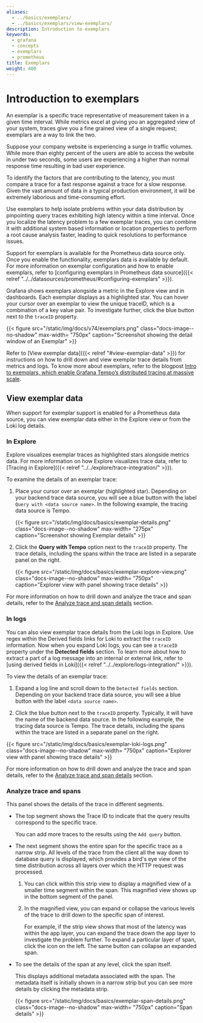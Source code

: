 ```yaml
---
aliases:
  - ../basics/exemplars/
  - ../basics/exemplars/view-exemplars/
description: Introduction to exemplars
keywords:
  - grafana
  - concepts
  - exemplars
  - prometheus
title: Exemplars
weight: 400
---
```


# Introduction to exemplars

An exemplar is a specific trace representative of measurement taken in a given time interval. While metrics excel at giving you an aggregated view of your system, traces give you a fine grained view of a single request; exemplars are a way to link the two.

Suppose your company website is experiencing a surge in traffic volumes. While more than eighty percent of the users are able to access the website in under two seconds, some users are experiencing a higher than normal response time resulting in bad user experience.

To identify the factors that are contributing to the latency, you must compare a trace for a fast response against a trace for a slow response. Given the vast amount of data in a typical production environment, it will be extremely laborious and time-consuming effort.

Use exemplars to help isolate problems within your data distribution by pinpointing query traces exhibiting high latency within a time interval. Once you localize the latency problem to a few exemplar traces, you can combine it with additional system based information or location properties to perform a root cause analysis faster, leading to quick resolutions to performance issues.

Support for exemplars is available for the Prometheus data source only. Once you enable the functionality, exemplars data is available by default. For more information on exemplar configuration and how to enable exemplars, refer to [configuring exemplars in Prometheus data source]({{< relref "../../datasources/prometheus/#configuring-exemplars" >}}).

Grafana shows exemplars alongside a metric in the Explore view and in dashboards. Each exemplar displays as a highlighted star. You can hover your cursor over an exemplar to view the unique traceID, which is a combination of a key value pair. To investigate further, click the blue button next to the `traceID` property.

{{< figure src="/static/img/docs/v74/exemplars.png" class="docs-image--no-shadow" max-width= "750px" caption="Screenshot showing the detail window of an Exemplar" >}}

Refer to [View exemplar data]({{< relref "#view-exemplar-data" >}}) for instructions on how to drill down and view exemplar trace details from metrics and logs. To know more about exemplars, refer to the blogpost [Intro to exemplars, which enable Grafana Tempo’s distributed tracing at massive scale](https://grafana.com/blog/2021/03/31/intro-to-exemplars-which-enable-grafana-tempos-distributed-tracing-at-massive-scale/).

## View exemplar data

When support for exemplar support is enabled for a Prometheus data source, you can view exemplar data either in the Explore view or from the Loki log details.

### In Explore

Explore visualizes exemplar traces as highlighted stars alongside metrics data. For more information on how Explore visualizes trace data, refer to [Tracing in Explore]({{< relref "../../explore/trace-integration/" >}}).

To examine the details of an exemplar trace:

1. Place your cursor over an exemplar (highlighted star). Depending on your backend trace data source, you will see a blue button with the label `Query with <data source name>`. In the following example, the tracing data source is Tempo.

   {{< figure src="/static/img/docs/basics/exemplar-details.png" class="docs-image--no-shadow" max-width= "275px" caption="Screenshot showing Exemplar details" >}}

1. Click the **Query with Tempo** option next to the `traceID` property. The trace details, including the spans within the trace are listed in a separate panel on the right.

   {{< figure src="/static/img/docs/basics/exemplar-explore-view.png" class="docs-image--no-shadow" max-width= "750px" caption="Explorer view with panel showing trace details" >}}

For more information on how to drill down and analyze the trace and span details, refer to the [Analyze trace and span details](#analyze-trace-and-spans) section.

### In logs

You can also view exemplar trace details from the Loki logs in Explore. Use regex within the Derived fields links for Loki to extract the `traceID` information. Now when you expand Loki logs, you can see a `traceID` property under the **Detected fields** section. To learn more about how to extract a part of a log message into an internal or external link, refer to [using derived fields in Loki]({{< relref "../../explore/logs-integration/" >}}).

To view the details of an exemplar trace:

1. Expand a log line and scroll down to the `Detected fields` section. Depending on your backend trace data source, you will see a blue button with the label `<data source name>`.

1. Click the blue button next to the `traceID` property. Typically, it will have the name of the backend data source. In the following example, the tracing data source is Tempo. The trace details, including the spans within the trace are listed in a separate panel on the right.

{{< figure src="/static/img/docs/basics/exemplar-loki-logs.png" class="docs-image--no-shadow" max-width= "750px" caption="Explorer view with panel showing trace details" >}}

For more information on how to drill down and analyze the trace and span details, refer to the [Analyze trace and span details](#analyze-trace-and-spans) section.

### Analyze trace and spans

This panel shows the details of the trace in different segments.

- The top segment shows the Trace ID to indicate that the query results correspond to the specific trace.

  You can add more traces to the results using the `Add query` button.

- The next segment shows the entire span for the specific trace as a narrow strip. All levels of the trace from the client all the way down to database query is displayed, which provides a bird's eye view of the time distribution across all layers over which the HTTP request was processed.

  1. You can click within this strip view to display a magnified view of a smaller time segment within the span. This magnified view shows up in the bottom segment of the panel.

  1. In the magnified view, you can expand or collapse the various levels of the trace to drill down to the specific span of interest.

     For example, if the strip view shows that most of the latency was within the app layer, you can expand the trace down the app layer to investigate the problem further. To expand a particular layer of span, click the icon on the left. The same button can collapse an expanded span.

- To see the details of the span at any level, click the span itself.

  This displays additional metadata associated with the span. The metadata itself is initially shown in a narrow strip but you can see more details by clicking the metadata strip.

  {{< figure src="/static/img/docs/basics/exemplar-span-details.png" class="docs-image--no-shadow" max-width= "750px" caption="Span details" >}}
